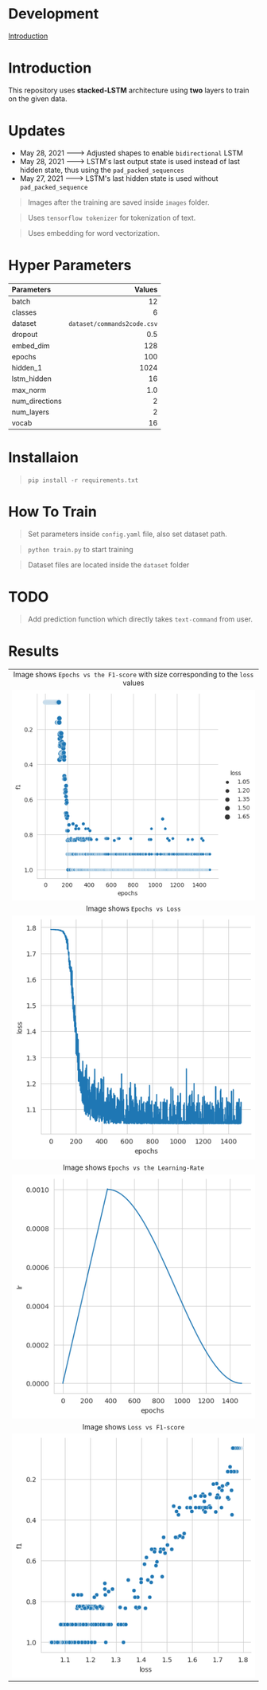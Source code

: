 # Development
[Introduction](#introduction)


# Introduction
This repository uses **stacked-LSTM** architecture using **two** layers to 
train on the given data.

# Updates

- May 28, 2021 ---> Adjusted shapes to enable `bidirectional` LSTM 
- May 28, 2021 ---> LSTM's last output state is used instead of last hidden state, thus using the `pad_packed_sequences`
- May 27, 2021 ---> LSTM's last hidden state is used without `pad_packed_sequence` 


> Images after the training are saved inside `images` folder.

> Uses `tensorflow tokenizer` for tokenization of text.

> Uses embedding for word vectorization. 
# Hyper Parameters
| Parameters | Values |
| :---------- | -------:|
batch          | 12
classes        | 6
dataset        | `dataset/commands2code.csv`
dropout        | 0.5
embed_dim      | 128
epochs         | 100
hidden_1       | 1024
lstm_hidden    | 16
max_norm       | 1.0
num_directions |  2
num_layers     |  2
vocab          | 16

# Installaion
>`pip install -r requirements.txt`
# How To Train
>Set parameters inside `config.yaml` file, also set dataset path. 

> `python train.py` to start training

> Dataset files are located inside the `dataset` folder

# TODO
> Add prediction function which directly takes `text-command` from user.


# Results
|  |
|:-----:|
|Image shows `Epochs vs the F1-score` with size corresponding to the `loss` values| 
|![Epochs vs F1 score loss](images/epochs_f1_loss.png)|
|Image shows `Epochs vs Loss`| 
|![Epochs vs loss](images/epochs_loss.png)|
|Image shows `Epochs vs the Learning-Rate`|
|![Epochs vs LR](images/epochs_lr.png)|
|Image shows `Loss vs F1-score`|
|![Loss vs F1-score](images/loss_f1.png)|
